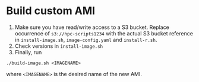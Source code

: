 # Build custom AMI 

1. Make sure you have read/write access to a S3 bucket. Replace occurrence of `s3://hpc-scripts1234` with the actual S3 bucket reference in `install-image.sh`, `image-config.yaml` and `install-r.sh`. 
2. Check versions in `install-image.sh`
3. Finally, run 
```
./build-image.sh <IMAGENAME>
```
where `<IMAGENAME>` is the desired name of the new AMI. 
